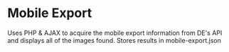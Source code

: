 # Mobile Export
Uses PHP & AJAX to acquire the mobile export information from DE's API and displays all of the images found. Stores results in mobile-export.json